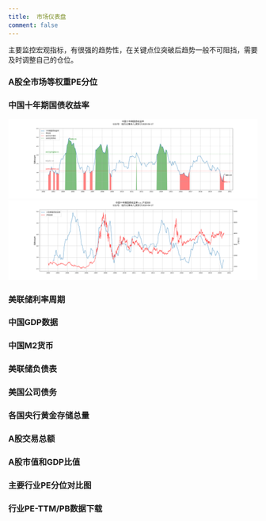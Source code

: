 ```yaml
---
title:  市场仪表盘
comment: false
---
```


主要监控宏观指标，有很强的趋势性，在关键点位突破后趋势一般不可阻挡，需要及时调整自己的仓位。

### A股全市场等权重PE分位

### 中国十年期国债收益率
[![](../images/cn10ybond.png)](../images/cn10ybond.png)
[![](../images/cn10ybondsh300.png)](../images/cn10ybondsh300.png)

### 美联储利率周期
### 中国GDP数据
### 中国M2货币
### 美联储负债表
### 美国公司债务
### 各国央行黄金存储总量
### A股交易总额
### A股市值和GDP比值
### 主要行业PE分位对比图
### 行业PE-TTM/PB数据下载
